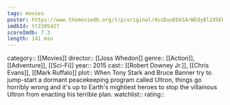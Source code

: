 ```yaml
---
tags: movies
poster: https://www.themoviedb.org/t/p/original/4ssDuvEDkSArWEdyBl2X5EHvYKU.jpg
imdbId: tt2395427
scoreImdb: 7.3
length: 141 min
---
```


category:: [[Movies]]
director:: [[Joss Whedon]]
genre:: [[Action]], [[Adventure]], [[Sci-Fi]]
year:: 2015
cast:: [[Robert Downey Jr.]], [[Chris Evans]], [[Mark Ruffalo]]
plot:: When Tony Stark and Bruce Banner try to jump-start a dormant peacekeeping program called Ultron, things go horribly wrong and it's up to Earth's mightiest heroes to stop the villainous Ultron from enacting his terrible plan.
watchlist::
rating::
